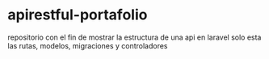 # apirestful-portafolio
repositorio con el fin de mostrar la estructura de una api en laravel solo esta las rutas, modelos, migraciones y controladores
